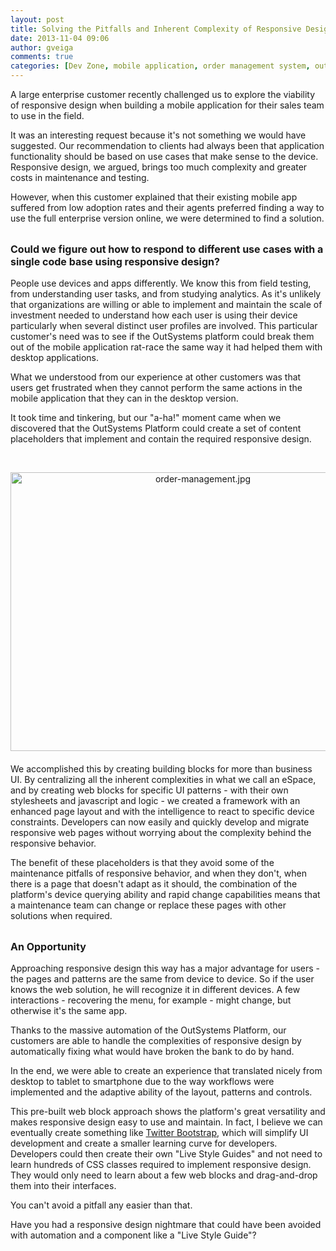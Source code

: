 ```yaml
---
layout: post
title: Solving the Pitfalls and Inherent Complexity of Responsive Design
date: 2013-11-04 09:06
author: gveiga
comments: true
categories: [Dev Zone, mobile application, order management system, outsystems platform, responsive design]
---
```

A large enterprise customer recently challenged us to explore the viability of responsive design when building a mobile application for their sales team to use in the field.

It was an interesting request because it's not something we would have suggested. Our recommendation to clients had always been that application functionality should be based on use cases that make sense to the device. Responsive design, we argued, brings too much complexity and greater costs in maintenance and testing.

<!--more-->

However, when this customer explained that their existing mobile app suffered from low adoption rates and their agents preferred finding a way to use the full enterprise version online, we were determined to find a solution.
<p style="font-size: 16px; padding-top: 15px;"><strong>Could we figure out how to respond to different use cases with a single code base using responsive design?</strong></p>
People use devices and apps differently. We know this from field testing, from understanding user tasks, and from studying analytics. As it's unlikely that organizations are willing or able to implement and maintain the scale of investment needed to understand how each user is using their device particularly when several distinct user profiles are involved. This particular customer's need was to see if the OutSystems platform could break them out of the mobile application rat-race the same way it had helped them with desktop applications.

What we understood from our experience at other customers was that users get frustrated when they cannot perform the same actions in the mobile application that they can in the desktop version.

It took time and tinkering, but our "a-ha!" moment came when we discovered that the OutSystems Platform could create a set of content placeholders that implement and contain the required responsive design.

&nbsp;

<a href="https://www.outsystems.com/blog/wp-content/uploads/2013/11/order-management-thumb-600x446-5221.jpg"><img class="mt-image-center" style="text-align: center; display: block; margin: 0 auto 20px;" src="https://www.outsystems.com/blog/wp-content/uploads/2013/11/order-management-thumb-600x446-5221.jpg" alt="order-management.jpg" width="600" height="446" /></a>

We accomplished this by creating building blocks for more than business UI. By centralizing all the inherent complexities in what we call an eSpace, and by creating web blocks for specific UI patterns - with their own stylesheets and javascript and logic - we created a framework with an enhanced page layout and with the intelligence to react to specific device constraints. Developers can now easily and quickly develop and migrate responsive web pages without worrying about the complexity behind the responsive behavior.

The benefit of these placeholders is that they avoid some of the maintenance pitfalls of responsive behavior, and when they don't, when there is a page that doesn't adapt as it should, the combination of the platform's device querying ability and rapid change capabilities means that a maintenance team can change or replace these pages with other solutions when required.
<p style="font-size: 16px; padding-top: 15px;"><strong>An Opportunity</strong></p>
Approaching responsive design this way has a major advantage for users - the pages and patterns are the same from device to device. So if the user knows the web solution, he will recognize it in different devices. A few interactions - recovering the menu, for example - might change, but otherwise it's the same app.

Thanks to the massive automation of the OutSystems Platform, our customers are able to handle the complexities of responsive design by automatically fixing what would have broken the bank to do by hand.

In the end, we were able to create an experience that translated nicely from desktop to tablet to smartphone due to the way workflows were implemented and the adaptive ability of the layout, patterns and controls.

This pre-built web block approach shows the platform's great versatility and makes responsive design easy to use and maintain. In fact, I believe we can eventually create something like <a href="http://en.wikipedia.org/wiki/Twitter_Bootstrap">Twitter Bootstrap</a>, which will simplify UI development and create a smaller learning curve for developers. Developers could then create their own "Live Style Guides" and not need to learn hundreds of CSS classes required to implement responsive design. They would only need to learn about a few web blocks and drag-and-drop them into their interfaces.

You can't avoid a pitfall any easier than that.

Have you had a responsive design nightmare that could have been avoided with automation and a component like a "Live Style Guide"?
